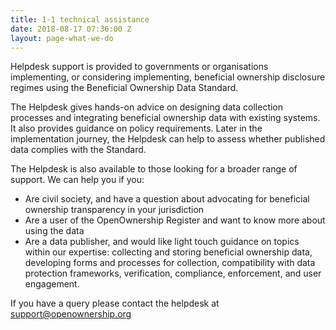 ```yaml
---
title: 1-1 technical assistance
date: 2018-08-17 07:36:00 Z
layout: page-what-we-do
---
```


Helpdesk support is provided to governments or organisations implementing, or considering implementing, beneficial ownership disclosure regimes using the Beneficial Ownership Data Standard.

The Helpdesk gives hands-on advice on designing data collection processes and integrating beneficial ownership data with existing systems. It also provides guidance on policy requirements. Later in the implementation journey, the Helpdesk can help to assess whether published data complies with the Standard.

The Helpdesk is also available to those looking for a broader range of support. We can help you if you:

* Are civil society, and have a question about advocating for beneficial ownership transparency in your jurisdiction
* Are a user of the OpenOwnership Register and want to know more about using the data
* Are a data publisher, and would like light touch guidance on topics within our expertise: collecting and storing beneficial ownership data, developing forms and processes for collection, compatibility with data protection frameworks, verification, compliance, enforcement, and user engagement.

If you have a query please contact the helpdesk at [support@openownership.org](support@openownership.org)